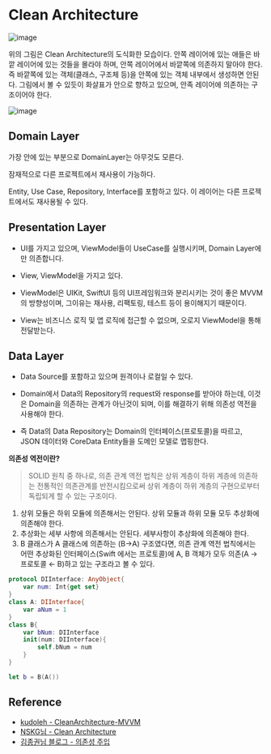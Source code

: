 # Clean Architecture

![image](https://github.com/kimseongj/TIL/assets/88870642/de2b56b1-90f3-442b-9a18-d8f4606733de)

위의 그림은 Clean Architecture의 도식화한 모습이다. 안쪽 레이어에 있는 애들은 바깥 레이어에 있는 것들을 몰라야 하며, 안쪽 레이어에서 바깥쪽에 의존하지 말아야 한다. 즉 바깥쪽에 있는 객체(클래스, 구조체 등)을 안쪽에 있는 객체 내부에서 생성하면 안된다. 그림에서 볼 수 있듯이 화살표가 안으로 향하고 있으며, 안족 레이어에 의존하는 구조이어야 한다. 







![image](https://github.com/kimseongj/TIL/assets/88870642/3ebab46a-1d59-4a96-9e54-e496a5b86051)



## Domain Layer

가장 안에 있는 부분으로 DomainLayer는 아무것도 모른다.

잠재적으로 다른 프로젝트에서 재사용이 가능하다.

Entity, Use Case, Repository, Interface를 포함하고 있다. 이 레이어는 다른 프로젝트에서도 재사용될 수 있다.



## Presentation Layer

- UI를 가지고 있으며, ViewModel들이 UseCase를 실행시키며, Domain Layer에만 의존합니다.

- View, ViewModel을 가지고 있다. 
- ViewModel은 UIKit, SwiftUI 등의 UI프레임워크와 분리시키는 것이 좋은 MVVM의 방향성이며, 그이유는 재사용, 리팩토링, 테스트 등이 용이해지기 때문이다. 
- View는 비즈니스 로직 및 앱 로직에 접근할 수 없으며, 오로지 ViewModel을 통해 전달받는다.



## Data Layer

- Data Source를 포함하고 있으며 원격이나 로컬일 수 있다. 

- Domain에서 Data의 Repository의 request와 response를 받아야 하는데, 이것은 Domain을 의존하는 관계가 아닌것이 되며, 이를 해결하기 위해 의존성 역전을 사용해야 한다. 
- 즉 Data의 Data Repository는 Domain의 인터페이스(프로토콜)을 따르고, JSON 데이터와 CoreData Entity들을 도메인 모델로 맵핑한다. 



**의존성 역전이란?**

> SOLID 원칙 중 하나로, 의존 관계 역전 법칙은 상위 계층이 하위 계층에 의존하는 전통적인 의존관계를 반전시킴으로써 상위 계층이 하위 계층의 구현으로부터 독립되게 할 수 있는 구조이다.

1. 상위 모듈은 하위 모듈에 의존해서는 안된다. 상위 모듈과 하위 모듈 모두 추상화에 의존해야 한다.
2. 추상화는 세부 사항에 의존해서는 안된다. 세부사항이 추상화에 의존해야 한다.
3. B 클래스가 A 클래스에 의존하는 (B→A) 구조였다면, 의존 관계 역전 법칙에서는 어떤 추상화된 인터페이스(Swift 에서는 프로토콜)에 A, B 객체가 모두 의존(A → 프로토콜 ← B)하고 있는 구조라고 볼 수 있다.

```swift
protocol DIInterface: AnyObject{
    var num: Int{get set}
}
class A: DIInterface{
    var aNum = 1
}
class B{
    var bNum: DIInterface
    init(num: DIInterface){
        self.bNum = num
    }
}

let b = B(A())
```





## Reference

- [kudoleh - CleanArchitecture-MVVM](https://github.com/kudoleh/iOS-Clean-Architecture-MVVM)
- [NSKG님 - Clean Architecture](https://yoojin99.github.io/app/%ED%81%B4%EB%A6%B0-%EC%95%84%ED%82%A4%ED%85%8D%EC%B2%98/)
- [김종권님 블로그 - 의존성 주입](https://silver-g-0114.tistory.com/143)